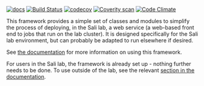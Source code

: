 [![docs](https://readthedocs.org/projects/saliweb/badge/)](https://salilab.org/saliweb/)
[![Build Status](https://travis-ci.com/salilab/saliweb.svg?branch=master)](https://travis-ci.com/salilab/saliweb)
[![codecov](https://codecov.io/gh/salilab/saliweb/branch/master/graph/badge.svg)](https://codecov.io/gh/salilab/saliweb)
[![Coverity scan](https://img.shields.io/coverity/scan/8508.svg)](https://scan.coverity.com/projects/salilab-saliweb)
[![Code Climate](https://codeclimate.com/github/salilab/saliweb/badges/gpa.svg)](https://codeclimate.com/github/salilab/saliweb)

This framework provides a simple set of classes and modules to simplify
the process of deploying, in the Sali lab, a web service (a web-based front
end to jobs that run on the lab cluster). It is designed specifically for
the Sali lab environment, but can probably be adapted to run elsewhere
if desired.

See [the documentation](https://salilab.org/saliweb/) for more information
on using this framework.

For users in the Sali lab, the framework is already set up - nothing further
needs to be done. To use outside of the lab, see
the relevant [section in the documentation](https://salilab.org/saliweb/installation.html#outside-of-the-sali-lab).
